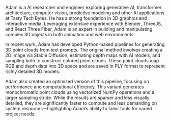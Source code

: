 Adam is a AI researcher and engineer exploring generative AI, transformer architecture, computer vision, predictive modeling and other AI applications at Tasty Tech Bytes. He has a strong foundation in 3D graphics and interactive media. Leveraging extensive experience with Blender, ThreeJS, and React Three Fiber, Adam is an expert in building and manipulating complex 3D objects in both animation and web environments.

In recent work, Adam has developed Python-based pipelines for generating 3D point clouds from text prompts. The original method involves creating a 2D image via Stable Diffusion, estimating depth maps with AI models, and sampling both to construct colored point clouds. These point clouds map RGB and depth data into 3D space and are saved in PLY format to represent richly detailed 3D models.

Adam also created an optimized version of this pipeline, focusing on performance and computational efficiency. This variant generates monochromatic point clouds using vectorized NumPy operations and a larger sampling stride. While the results are sparser and less visually detailed, they are significantly faster to compute and less demanding on system resources—highlighting Adam’s ability to tailor tools for varied project needs.